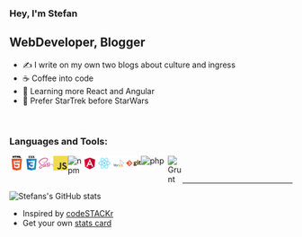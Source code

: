### Hey, I'm Stefan

## WebDeveloper, Blogger

- ✍️ I write on my own two blogs about culture and ingress
- ☕ Coffee into code
- 🌱 Learning more React and Angular
- 🖖 Prefer StarTrek before StarWars

<br>

### Languages and Tools:

<img align="left" alt="HTML5" width="26px" src="https://raw.githubusercontent.com/github/explore/80688e429a7d4ef2fca1e82350fe8e3517d3494d/topics/html/html.png" />
<img align="left" alt="CSS3" width="26px" src="https://raw.githubusercontent.com/github/explore/80688e429a7d4ef2fca1e82350fe8e3517d3494d/topics/css/css.png" />
<img align="left" alt="Sass" width="26px" src="https://raw.githubusercontent.com/github/explore/80688e429a7d4ef2fca1e82350fe8e3517d3494d/topics/sass/sass.png" />
<img align="left" alt="JavaScript" width="26px" src="https://raw.githubusercontent.com/github/explore/80688e429a7d4ef2fca1e82350fe8e3517d3494d/topics/javascript/javascript.png" />
<img align="left" alt="npm" width="26px" src="https://raw.githubusercontent.com/npm/logos/master/npm%20square/n-64.png" />
<img align="left" alt="Angular" width="26px" src="https://raw.githubusercontent.com/github/explore/80688e429a7d4ef2fca1e82350fe8e3517d3494d/topics/angular/angular.png" />
<img align="left" alt="react" width="26px" src="https://raw.githubusercontent.com/github/explore/80688e429a7d4ef2fca1e82350fe8e3517d3494d/topics/react/react.png" />
<img align="left" alt="MySQL" width="26px" src="https://raw.githubusercontent.com/github/explore/80688e429a7d4ef2fca1e82350fe8e3517d3494d/topics/mysql/mysql.png" />
<img align="left" alt="Git" width="26px" src="https://raw.githubusercontent.com/github/explore/80688e429a7d4ef2fca1e82350fe8e3517d3494d/topics/git/git.png" />
<img align="left" alt="php" width="48px" src="https://upload.wikimedia.org/wikipedia/commons/2/27/PHP-logo.svg" />
<img align="left" alt="Grunt" width="26px" src="https://gruntjs.com/img/grunt-logo-no-wordmark.svg" />
<br>
<br>

---

![Stefans's GitHub stats](https://github-readme-stats.vercel.app/api?username=stewil87&count_private=true&show_icons=true&theme=darcula)

- Inspired by [codeSTACKr](https://github.com/codeSTACKr)
- Get your own [stats card](https://github.com/anuraghazra/github-readme-stats)
